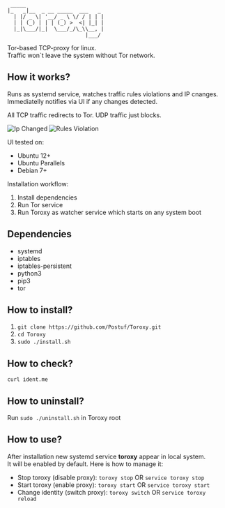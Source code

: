
```
 _____                       
|_   _|__  _ __ _____  ___   _ 
  | |/ _ \| '__/ _ \ \/ / | | |
  | | (_) | | | (_) >  <| |_| |
  |_|\___/|_|  \___/_/\_\\__, |
                         |___/ 
```

Tor-based TCP-proxy for linux.   
Traffic won`t leave the system without Tor network.

## How it works?

Runs as systemd service, watches traffic rules violations and IP cnanges.  
Immediatelly notifies via UI if any changes detected.

All TCP traffic redirects to Tor. UDP traffic just blocks. 

![Ip Changed](meta/screens/ip_changed.png?raw=true "Ip Changed")
![Rules Violation](meta/screens/rule_violation.png?raw=true "Rules Violation")

UI tested on:

 - Ubuntu 12+
 - Ubuntu Parallels
 - Debian 7+

Installation workflow:  
1. Install dependencies  
2. Run Tor service  
3. Run Toroxy as watcher service which starts on any system boot  

## Dependencies

 - systemd
 - iptables
 - iptables-persistent
 - python3
 - pip3
 - tor

## How to install?

1. `git clone https://github.com/Postuf/Toroxy.git`
2. `cd Toroxy`
3. `sudo ./install.sh`

## How to check?

`curl ident.me`

## How to uninstall?

Run `sudo ./uninstall.sh` in Toroxy root

## How to use?

After installation new systemd service **toroxy** appear in local system.  
It will be enabled by default. Here is how to manage it:

- Stop toroxy (disable proxy): `toroxy stop` OR `service toroxy stop`
- Start toroxy (enable proxy): `toroxy start` OR `service toroxy start`
- Change identity (switch proxy): `toroxy switch` OR `service toroxy reload` 
